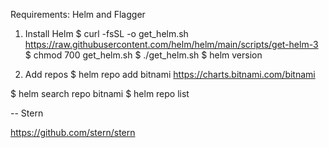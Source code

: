Requirements: Helm and Flagger

1. Install Helm
$ curl -fsSL -o get_helm.sh https://raw.githubusercontent.com/helm/helm/main/scripts/get-helm-3
$ chmod 700 get_helm.sh
$ ./get_helm.sh
$ helm version

2. Add repos
$ helm repo add bitnami https://charts.bitnami.com/bitnami

$ helm search repo bitnami
$ helm repo list

--
Stern

https://github.com/stern/stern
